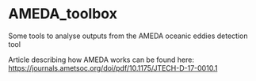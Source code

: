 # AMEDA_toolbox
Some tools to analyse outputs from the AMEDA oceanic eddies detection tool

Article describing how AMEDA works can be found here:
https://journals.ametsoc.org/doi/pdf/10.1175/JTECH-D-17-0010.1

